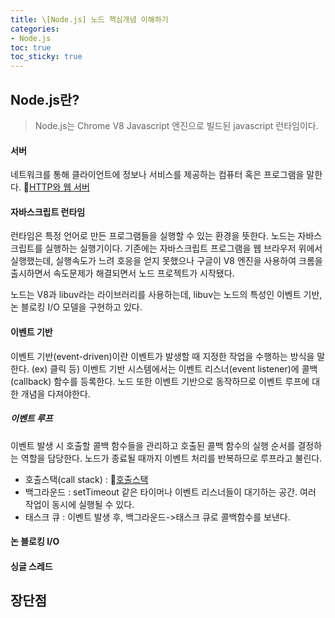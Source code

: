 ```yaml
---
title: \[Node.js] 노드 핵심개념 이해하기
categories:
- Node.js
toc: true
toc_sticky: true
---
```


## Node.js란?

> Node.js는 Chrome V8 Javascript 엔진으로 빌드된 javascript 런타임이다.

#### 서버

네트워크를 통해 클라이언트에 정보나 서비스를 제공하는 컴퓨터 혹은 프로그램을 말한다.
🔗<a href="https://stothey0804.github.io/etc/http-server/">HTTP와 웹 서버</a>


#### 자바스크립트 런타임

런타임은 특정 언어로 만든 프로그램들을 실행할 수 있는 환경을 뜻한다. 노드는 자바스크립트를 실행하는 실행기이다.
기존에는 자바스크립트 프로그램을 웹 브라우저 위에서 실행했는데, 실행속도가 느려 호응을 얻지 못했으나
구글이 V8 엔진을 사용하여 크롬을 출시하면서 속도문제가 해결되면서 노드 프로젝트가 시작됐다.

노드는 V8과 libuv라는 라이브러리를 사용하는데, libuv는 노드의 특성인 이벤트 기반, 논 블로킹 I/O 모델을 구현하고 있다.


#### 이벤트 기반

이벤트 기반(event-driven)이란 이벤트가 발생할 때 지정한 작업을 수행하는 방식을 말한다. (ex) 클릭 등)
이벤트 기반 시스템에서는 이벤트 리스너(event listener)에 콜백(callback) 함수를 등록한다. 
노드 또한 이벤트 기반으로 동작하므로 이벤트 루프에 대한 개념을 다져야한다.


##### 이벤트 루프

이벤트 발생 시 호출할 콜백 함수들을 관리하고 호출된 콜백 함수의 실행 순서를 결정하는 역할을 담당한다. 노드가 종료될 때까지 이벤트 처리를 반복하므로 루프라고 불린다.

* 호출스택(call stack) : 🔗<a href="https://stothey0804.github.io/javascript/callstack/">호출스택</a>
* 백그라운드 : setTimeout 같은 타이머나 이벤트 리스너들이 대기하는 공간. 여러 작업이 동시에 실행될 수 있다.
* 태스크 큐 : 이벤트 발생 후, 백그라운드->태스크 큐로 콜백함수를 보낸다. 


#### 논 블로킹 I/O

#### 싱글 스레드


## 장단점
